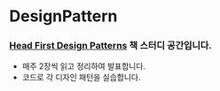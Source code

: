 # DesignPattern

### [Head First Design Patterns](https://www.aladin.co.kr/shop/wproduct.aspx?ItemId=582754) 책 스터디 공간입니다.

- 매주 2장씩 읽고 정리하여 발표합니다.
- 코드로 각 디자인 패턴을 실습합니다.
